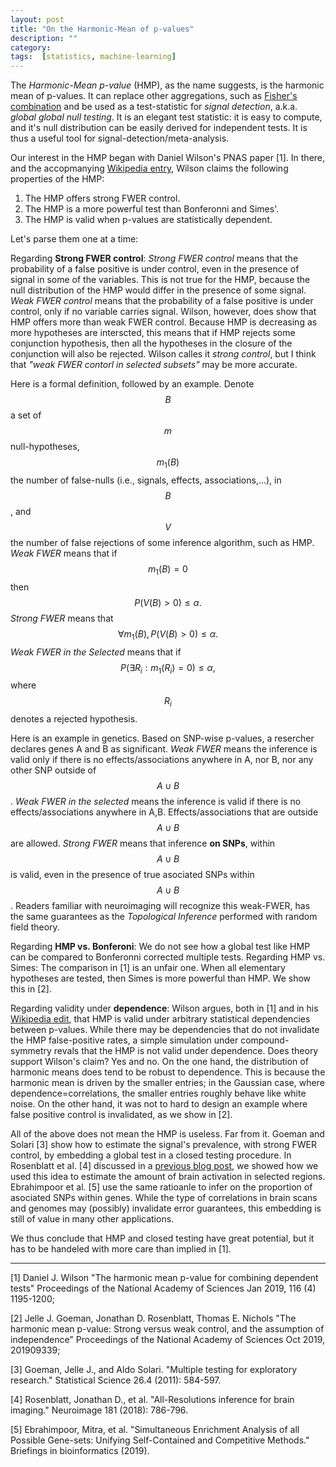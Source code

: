 ```yaml
---
layout: post
title: "On the Harmonic-Mean of p-values"
description: ""
category: 
tags:  [statistics, machine-learning]
---
```


The _Harmonic-Mean p-value_ (HMP), as the name suggests, is the harmonic mean of p-values. 
It can replace other aggregations, such as [Fisher's combination](https://en.wikipedia.org/wiki/Fisher%27s_method)
and be used as a test-statistic for  _signal detection_, a.k.a. _global global null testing_.
It is an elegant test statistic: it is easy to compute, and it's null distribution can be easily derived for independent tests. 
It is thus a useful tool for signal-detection/meta-analysis.

Our interest in the HMP began with Daniel Wilson's PNAS paper [1].
In there, and the accopmanying [Wikipedia entry](https://en.wikipedia.org/w/index.php?title=Harmonic_mean_p-value&oldid=921890236), Wilson claims the following properties of the HMP:

1. The HMP offers strong FWER control.
1. The HMP is a more powerful test than Bonferonni and Simes'. 
1. The HMP is valid when p-values are statistically dependent.

Let's parse them one at a time:

Regarding __Strong FWER control__:
_Strong FWER control_ means that the probability of a false positive is under control, even in the presence of signal in some of the variables.
This is not true for the HMP, because the null distribution of the HMP would differ in the presence of some signal. 
_Weak FWER control_ means that the probability of a false positive is under control, only if no variable carries signal. 
Wilson, however, does show that HMP offers more than weak FWER control.
Because HMP is decreasing as more hypotheses are interscted, this means that if HMP rejects some conjunction hypothesis, then all the hypotheses in the closure of the conjunction will also be rejected. 
Wilson calles it _strong control_, but I think that _"weak FWER contorl in selected subsets"_ may be more accurate. 

Here is a formal definition, followed by an example. 
Denote $$B$$ a set of $$m$$ null-hypotheses, $$m_1(B)$$ the number of false-nulls (i.e., signals, effects, associations,...), in $$B$$, and $$V$$ the number of false rejections of some inference algorithm, such as HMP.
_Weak FWER_ means that if $$m_1(B)=0$$ then $$P(V(B)>0)\leq \alpha.$$
_Strong FWER_ means that $$\forall m_1(B), P(V(B)>0)\leq \alpha.$$
_Weak FWER in the Selected_ means that if $$P(\exists R_i: m_1(R_i)=0)\leq \alpha,$$ where $$R_i$$ denotes a rejected hypothesis.

Here is an example in genetics.
Based on SNP-wise p-values, a resercher declares genes A and B as significant.
_Weak FWER_ means the inference is valid only if there is no effects/associations anywhere in A, nor B, nor any other SNP outside of $$A \cup B$$.
_Weak FWER in the selected_ means the inference is valid if there is no effects/associations anywhere in A,B. Effects/associations that are outside $$A \cup B$$ are allowed.
_Strong FWER_ means that inference __on SNPs__, within $$A \cup B$$ is valid, even in the presence of true asociated SNPs within $$A \cup B$$.
Readers familiar with neuroimaging will recognize this weak-FWER, has the same guarantees as the _Topological Inference_ performed with random field theory.


Regarding __HMP vs. Bonferoni__: We do not see how a global test like HMP can be compared to Bonferonni corrected multiple tests. 
Regarding HMP vs. Simes: The comparison in [1] is an unfair one. When all elementary hypotheses are tested, then Simes is more powerful than HMP. 
We show this in [2].

Regarding validity under __dependence__: 
Wilson argues, both in [1] and in his [Wikipedia edit](https://en.wikipedia.org/w/index.php?title=Extensions_of_Fisher%27s_method&oldid=901235957), that HMP is valid under arbitrary statistical dependencies between p-values. 
While there may be dependencies that do not invalidate the HMP false-positive rates, a simple simulation under compound-symmetry revals that the HMP is not valid under dependence. 
Does theory support Wilson's claim?
Yes and no.
On the one hand, the distribution of harmonic means does tend to be robust to dependence.
This is because the harmonic mean is driven by the smaller entries; in the Gaussian case, where dependence=correlations, the smaller entries roughly behave like white noise. 
On the other hand, it was not to hard to design an example where false positive control is invalidated, as we show in [2].

All of the above does not mean the HMP is useless. 
Far from it.
Goeman and Solari [3] show how to estimate the signal's prevalence, with strong FWER control, by embedding a global test in a closed testing procedure. 
In Rosenblatt et al. [4] discussed in a [previous blog post](http://www.john-ros.com/cherry-brain/), we showed how we used this idea to estimate the amount of brain activation in selected regions. 
Ebrahimpoor et al. [5] use the same ratioanle to infer on the proportion of asociated SNPs within genes. 
While the type of correlations in brain scans and genomes may (possibly) invalidate error guarantees, this embedding is still of value in many other applications. 

We thus conclude that HMP and closed testing have great potential, but it has to be handeled with more care than implied in [1].

-----
[1] Daniel J. Wilson
"The harmonic mean p-value for combining dependent tests"
Proceedings of the National Academy of Sciences Jan 2019, 116 (4) 1195-1200;

[2] Jelle J. Goeman, Jonathan D. Rosenblatt, Thomas E. Nichols
"The harmonic mean p-value: Strong versus weak control, and the assumption of independence"
Proceedings of the National Academy of Sciences Oct 2019, 201909339; 

[3] Goeman, Jelle J., and Aldo Solari. "Multiple testing for exploratory research." Statistical Science 26.4 (2011): 584-597.

[4] Rosenblatt, Jonathan D., et al. "All-Resolutions inference for brain imaging." Neuroimage 181 (2018): 786-796.

[5] Ebrahimpoor, Mitra, et al. "Simultaneous Enrichment Analysis of all Possible Gene-sets: Unifying Self-Contained and Competitive Methods." Briefings in bioinformatics (2019).